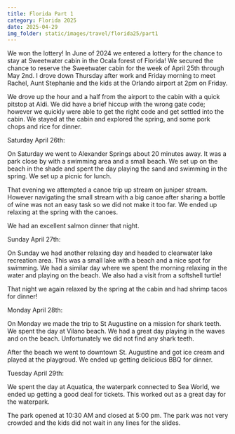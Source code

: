 ```yaml
---
title: Florida Part 1
category: Florida 2025
date: 2025-04-29
img_folder: static/images/travel/florida25/part1
---
```


We won the lottery! In June of 2024 we entered a lottery for the chance to stay at Sweetwater cabin in the Ocala forest of Florida! We secured the chance to reserve the Sweetwater cabin for the week of April 25th through May 2nd. I drove down Thursday after work and Friday morning to meet Rachel, Aunt Stephanie and the kids at the Orlando airport at 2pm on Friday. 

We drove up the hour and a half from the airport to the cabin with a quick pitstop at Aldi. We did have a brief hiccup with the wrong gate code; however we quickly were able to get the right code and get settled into the cabin. We stayed at the cabin and explored the spring, and some pork chops and rice for dinner.

Saturday April 26th:

On Saturday we went to Alexander Springs about 20 minutes away. It was a park close by with a swimming area and a small beach. We set up on the beach in the shade and spent the day playing the sand and swimming in the spring. We set up a picnic for lunch. 

That evening we attempted a canoe trip up stream on juniper stream. However navigating the small stream with a big canoe after sharing a bottle of wine was not an easy task so we did not make it too far. We ended up relaxing at the spring with the canoes. 

We had an excellent salmon dinner that night.

Sunday April 27th:

On Sunday we had another relaxing day and headed to clearwater lake recreation area. This was a small lake with a beach and a nice spot for swimming. We had a similar day where we spent the morning relaxing in the water and playing on the beach. We also had a visit from a softshell turtle!

That night we again relaxed by the spring at the cabin and had shrimp tacos for dinner!


Monday April 28th:

On Monday we made the trip to St Augustine on a mission for shark teeth. We spent the day at Vilano beach. We had a great day playing in the waves and on the beach. 
Unfortunately we did not find any shark teeth.

After the beach we went to downtown St. Augustine and got ice cream and played at the playgroud. We ended up getting delicious BBQ for dinner.


Tuesday April 29th:

We spent the day at Aquatica, the waterpark connected to Sea World, we ended up getting a good deal for tickets. This worked out as a great day for the waterpark.

The park opened at 10:30 AM and closed at 5:00 pm. The park was not very crowded and the kids did not wait in any lines for the slides.


